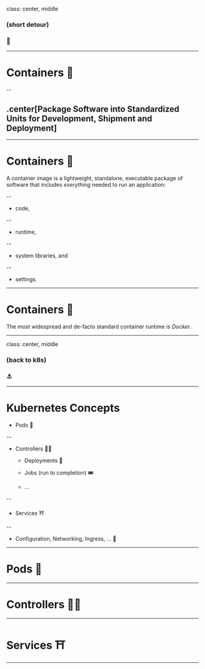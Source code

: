 
class: center, middle

### (short detour)
### 🚨

---

# Containers 🐳

--

## .center[Package Software into Standardized Units for Development, Shipment and Deployment]

---

# Containers 🐳

A container image is a lightweight, standalone, executable package of software that includes *everything* needed to run an application: 

--

- code,

--

- runtime,

--

- system libraries, and

--

- settings.

---

# Containers 🐳

The most widespread and de-facto standard container runtime is *Docker*.

---

class: center, middle

### (back to k8s)
### ⚓

---

# Kubernetes Concepts

- Pods 🤖

--

- Controllers 👮‍♀️

  - Deployments 🏪

  - Jobs (run to completion) 🎟

  - ...

--

- Services ⛩

--

- Configuration, Networking, Ingress, ... 🐾

---

# Pods 🤖

---

# Controllers 👮‍♀️

---

# Services ⛩

---

